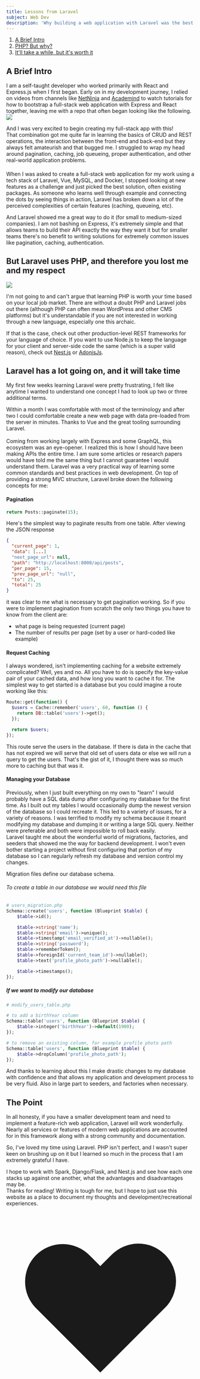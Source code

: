 ```yaml
---
title: Lessons from Laravel
subject: Web Dev
description: 'Why building a web application with Laravel was the best learning experience I could have asked for.'
---
```


1. [A Brief Intro](#a-brief-intro)
1. [PHP? But why?](#but-php)
1. [It'll take a while, but it's worth it](#takes-a-while)

<h2 id="a-brief-intro">A Brief Intro</h2>

I am a self-taught developer who worked primarily with <span class="tech-word">React</span> and <span class="tech-word">Express.js</span> when I first began. Early on in my development journey, I relied on videos from channels like <a href="https://www.youtube.com/channel/UCW5YeuERMmlnqo4oq8vwUpg" target="__blank">NetNinja</a> and <a href="https://www.youtube.com/channel/UCSJbGtTlrDami-tDGPUV9-w" target="__blank">Academind</a> to watch tutorials for how to bootstrap a full-stack web application with Express and React together, leaving me with a repo that often began looking like the following.
<img src="https://imgur.com/Iy4UUyy.png">

<div class="caption">And I was very excited to begin creating my full-stack app with this!</div>
 That combination got me quite far in learning the basics of CRUD and REST operations, the interaction between the front-end and back-end but they always felt <span class="italic font-semibold">amateurish</span> and that bugged me. I struggled to wrap my head around pagination, caching, job queueing, proper authentication, and other real-world application problems.

####

When I was asked to create a full-stack web application for my work using a tech stack of <span class="tech-word">Laravel</span>, <span class="tech-word">Vue</span>, <span class="tech-word">MySQL</span>, and <span class="tech-word">Docker</span>, I stopped looking at new features as a challenge and just picked the best solution, often existing packages. As someone who learns well through example and connecting the dots by seeing things in action, Laravel has broken down a lot of the perceived complexities of certain features (caching, queueing, etc).

<div class="caption" >
And Laravel showed me a great way to do it (for small to medium-sized companies). I am not bashing on Express, it's extremely simple and that allows teams to build their API exactly the way they want it but for smaller teams there's <span class="not-italic font-semibold">no benefit to writing solutions for extremely common issues like pagination, caching, authentication.</span>
</span>

</div>

<h2 id="but-php">
But Laravel uses PHP, and therefore you lost me and my respect
</h2>

<!-- ![Alt Text](https://i.kym-cdn.com/entries/icons/original/000/034/772/Untitled-1.png) -->

<img src="https://i.kym-cdn.com/entries/icons/original/000/034/772/Untitled-1.png" class="h-48 w-auto ">

I'm not going to and can't argue that learning PHP is worth your time based on your local job market. There are without a doubt PHP and Laravel jobs out there (although PHP can often mean WordPress and other CMS platforms) but it's understandable if you are not interested in working through a new language, especially one this archaic.

<div class="caption">
If that is the case, check out other production-level REST frameworks for your language of choice. If you want to use <span class="tech-word">Node.js</span> to keep the language for your client and server-side code the same (which is a super valid reason), check out <a href="https://nestjs.com/">Nest.js</a> or <a href="https://adonisjs.com/">AdonisJs</a>.</div>

<h2 id="takes-a-while">Laravel has a lot going on, and it will take time</h2>

<span>My first few weeks learning Laravel were pretty frustrating, I felt like anytime I wanted to understand one concept I had to look up two or three additional terms.

<div class="italic">
Within a month I was comfortable with most of the terminology and after two I could comfortable create a new web page with data pre-loaded from the server in minutes. Thanks to Vue and the great tooling surrounding Laravel.
</div>
<br>
Coming from working largely with Express and some GraphQL, this ecosystem was an eye-opener. I realized this is how I should have been making APIs the entire time. I am sure some articles or research papers would have told me the same thing but I cannot guarantee I would understand them. Laravel was a very practical way of learning some common standards and best practices in web development. On top of providing a strong MVC structure, Laravel broke down the following concepts for me:

#### Pagination

```php
return Posts::paginate(15);
```

Here's the simplest way to paginate results from one table. After viewing the JSON response

```json
{
  "current_page": 1,
  "data": [...]
  "next_page_url": null,
  "path": "http://localhost:8000/api/posts",
  "per_page": 15,
  "prev_page_url": "null",
  "to": 25,
  "total": 25
}
```

it was clear to me what is necessary to get pagination working. So if you were to implement pagination from scratch the only two things you have to know from the client are:

- what page is being requested (current page)
- The number of results per page (set by a user or hard-coded like example)

#### Request Caching

I always wondered, isn't implementing caching for a website extremely complicated? Well, yes and no. All you have to do is specify the key-value pair of your cached data, and how long you want to cache it for. The simplest way to get started is a database but you could imagine a route working like this:

```php
Route::get(function() {
  $users = Cache::remember('users', 60, function () {
    return DB::table('users')->get();
  });

  return $users;
});
```

<div class="caption">
  This route serve the users in the database. If there is data in the cache that has not expired we will serve that old set of users data or else we will run a query to get the users. That's the gist of it, I thought there was so much more to caching but that was it. 
</div>

#### Managing your Database

Previously, when I just built everything on my own to "learn" I would probably have a SQL data dump after configuring my database for the first time. As I built out my tables I would occasionally dump the newest version of the database so I could recreate it. This led to a variety of issues, for a variety of reasons. I was terrified to modify my schema because it meant modifying my database and dumping it or writing a large SQL query. Neither were preferable and both were impossible to roll back easily.
<br>
Laravel taught me about the wonderful world of migrations, factories, and seeders that showed me the way for backend development. I won't even bother starting a project without first configuring that portion of my database so I can regularly refresh my database and version control my changes.

Migration files define our database schema.

###### To create a table in our database we would need this file

```php
# users_migration.php
Schema::create('users', function (Blueprint $table) {
    $table->id();

    $table->string('name');
    $table->string('email')->unique();
    $table->timestamp('email_verified_at')->nullable();
    $table->string('password');
    $table->rememberToken();
    $table->foreignId('current_team_id')->nullable();
    $table->text('profile_photo_path')->nullable();

    $table->timestamps();
});
```

##### If we want to modify our database

```php
# modify_users_table.php

# to add a birthYear column
Schema::table('users', function (Blueprint $table) {
    $table->integer('birthYear')->default(1900);
});

# to remove an existing column, for example profile photo path
Schema::table('users', function (Blueprint $table) {
    $table->dropColumn('profile_photo_path');
});
```

<div class="caption">
And thanks to learning about this I make drastic changes to my database with confidence and that allows my application and development process to be very fluid. Also in large part to seeders, and factories when necessary.
</div>

<h2>The Point</h2>

In all honesty, if you have a <span class="tech-word" >smaller development team</span> and need to implement a <span class="tech-word">feature-rich web application</span>, Laravel will work wonderfully. Nearly all services or features of modern web applications are accounted for in this framework along with a strong community and documentation.

So, I've loved my time using Laravel. PHP isn't perfect, and I wasn't super keen on brushing up on it but I learned so much in the process that I am extremely grateful I have.

<div class="caption">
I hope to work with Spark, Django/Flask, and Nest.js and see how each one stacks up against one another, what the advantages and disadvantages may be.</div>

<span>
Thanks for reading! Writing is tough for me, but I hope to just use this website as a place to document my thoughts and development/recreational experiences.
  <svg xmlns="http://www.w3.org/2000/svg" class="h-5 w-5 mb-2 text-red-500 inline" viewBox="0 0 20 20" fill="currentColor">
    <path fill-rule="evenodd" d="M3.172 5.172a4 4 0 015.656 0L10 6.343l1.172-1.171a4 4 0 115.656 5.656L10 17.657l-6.828-6.829a4 4 0 010-5.656z" clip-rule="evenodd" />
  </svg>
</span>

</span>
